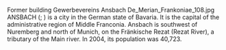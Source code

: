 Former building Gewerbevereins Ansbach De_Merian_Frankoniae_108.jpg ANSBACH (; ) is a city in the German state of Bavaria. It is the capital of the administrative region of Middle Franconia. Ansbach is southwest of Nuremberg and north of Munich, on the Fränkische Rezat (Rezat River), a tributary of the Main river. In 2004, its population was 40,723.
